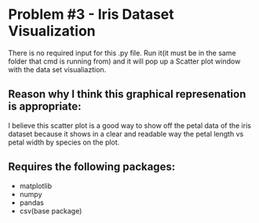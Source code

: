 # Problem #3 - Iris Dataset Visualization
There is no required input for this .py file. Run it(it must be in the same folder that cmd is running from) and it will pop up a Scatter plot window with the data set visualiaztion. 

## Reason why I think this graphical represenation is appropriate: 
I believe this scatter plot is a good way to show off the petal data of the iris dataset because it shows in a clear and readable way the petal length vs petal width by species on the plot. 

## Requires the following packages: 
* matplotlib
* numpy
* pandas
* csv(base package)